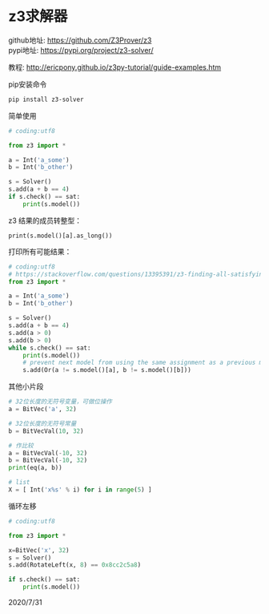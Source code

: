 # z3求解器

github地址: https://github.com/Z3Prover/z3  
pypi地址: https://pypi.org/project/z3-solver/  

教程: http://ericpony.github.io/z3py-tutorial/guide-examples.htm  

pip安装命令  
```sh
pip install z3-solver
```


简单使用  
```python
# coding:utf8

from z3 import *

a = Int('a_some')
b = Int('b_other')

s = Solver()
s.add(a + b == 4)
if s.check() == sat:
    print(s.model())

```

z3 结果的成员转整型：  
```
print(s.model()[a].as_long())
```


打印所有可能结果：  
```python
# coding:utf8
# https://stackoverflow.com/questions/13395391/z3-finding-all-satisfying-models
from z3 import *

a = Int('a_some')
b = Int('b_other')

s = Solver()
s.add(a + b == 4)
s.add(a > 0)
s.add(b > 0)
while s.check() == sat:
    print(s.model())
    # prevent next model from using the same assignment as a previous model
    s.add(Or(a != s.model()[a], b != s.model()[b]))
```


其他小片段  
```python
# 32位长度的无符号变量，可做位操作
a = BitVec('a', 32)

# 32位长度的无符号常量
b = BitVecVal(10, 32)

# 作比较
a = BitVecVal(-10, 32)
b = BitVecVal(-10, 32)
print(eq(a, b))

# list
X = [ Int('x%s' % i) for i in range(5) ]
```


循环左移  
```python
# coding:utf8

from z3 import *

x=BitVec('x', 32)
s = Solver()
s.add(RotateLeft(x, 8) == 0x8cc2c5a8)

if s.check() == sat:
    print(s.model())
```


2020/7/31  
